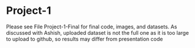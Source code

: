 # Project-1

Please see File Project-1-Final for final code, images, and datasets.  As discussed with Ashish, uploaded dataset is not the full one as it is too large to upload to github, so results may differ from presentation code
